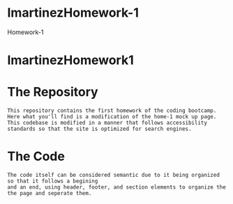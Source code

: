 # ImartinezHomework-1
Homework-1
# ImartinezHomework1

# The Repository
    This repository contains the first homework of the coding bootcamp. 
    Here what you'll find is a modification of the home-1 mock up page. This codebase is modified in a manner that follows accessibility
    standards so that the site is optimized for search engines. 
# The Code
    The code itself can be considered semantic due to it being organized so that it follows a begining 
    and an end, using header, footer, and section elements to organize the the page and seperate them. 
